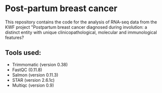 # Post-partum breast cancer

This repository contains the code for the analysis of RNA-seq data from the KWF project "Postpartum breast cancer diagnosed during involution: a distinct entity with unique clinicopathological, molecular and immunological features?

## Tools used:

* Trimmomatic (version 0.38)
* FastQC (0.11.8)
* Salmon (version 0.11.3)
* STAR (version 2.6.1c)
* Multiqc (version 0.9)